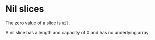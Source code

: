 # Nil slices

The zero value of a slice is `nil`.

A nil slice has a length and capacity of 0 and has no underlying array.